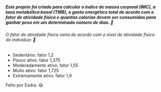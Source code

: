 ##### Este projeto foi criado para calcular o índice de massa corporal (IMC), a taxa metabólica basal (TMB), o gasto energético total de acordo com o fator de atividade física e quantas calorias devem ser consumidas para ganhar peso em um determinado número de dias. :man:

###### O fator de atividade física varia de acordo com o nível de atividade física do indivíduo: :runner:

- Sedentário: fator 1,2
- Pouco ativo: fator 1,375
- Moderadamente ativo: fator 1,55
- Muito ativo: fator 1,725
- Extremamente ativo: fator 1,9



Feito por Esdra. :smiley:

